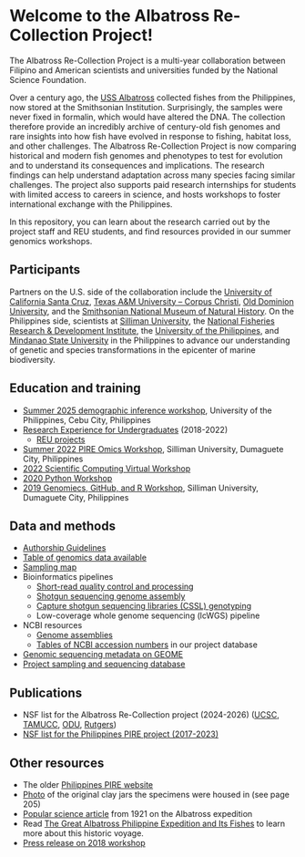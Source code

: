 #  Welcome to the Albatross Re-Collection Project! 

The Albatross Re-Collection Project is a multi-year collaboration between Filipino and American scientists and universities funded by the National Science Foundation. 

Over a century ago, the [USS Albatross](https://ocean.si.edu/human-connections/exploration/deep-sea-research-100-years-ago-us-fisheries-steamer-albatross) collected fishes from the Philippines, now stored at the Smithsonian Institution. Surprisingly, the samples were never fixed in formalin, which would have altered the DNA. The collection therefore provide an incredibly archive of century-old fish genomes and rare insights into how fish have evolved in response to fishing, habitat loss, and other challenges. The Albatross Re-Collection Project is now comparing historical and modern fish genomes and phenotypes to test for evolution and to understand its consequences and implications. The research findings can help understand adaptation across many species facing similar challenges. The project also supports paid research internships for students with limited access to careers in science, and hosts workshops to foster international exchange with the Philippines. 

In this repository, you can learn about the research carried out by the project staff and REU students, and find resources provided in our summer genomics workshops.

## Participants
Partners on the U.S. side of the collaboration include the [University of California Santa Cruz](https://globalchange.sites.ucsc.edu/), [Texas A&M University – Corpus Christi](https://www.tamucc.edu/science/research/genomics/), [Old Dominion University](https://www.odu.edu/directory/kent-carpenter), and the [Smithsonian National Museum of Natural History](https://naturalhistory.si.edu/research/vertebrate-zoology/fishes). On the Philippines side, scientists at [Silliman University](http://su.edu.ph/), the [National Fisheries Research & Development Institute](http://www.nfrdi.da.gov.ph/), the [University of the Philippines](https://msi.upd.edu.ph/faculty/rene-abesamis/), and [Mindanao State University](http://www.msumain.edu.ph/) in the Philippines to advance our understanding of genetic and species transformations in the epicenter of marine biodiversity. 

## Education and training
* [Summer 2025 demographic inference workshop](https://github.com/GCRG-edu/Demographic_Inference_Training), University of the Philippines, Cebu City, Philippines
* [Research Experience for Undergraduates](https://sites.wp.odu.edu/PIRE/educational-initiatives/reu/) (2018-2022)
  * [REU projects](https://github.com/philippinespire/REUs)
* [Summer 2022 PIRE Omics Workshop](https://github.com/philippinespire/2022_PIRE_omics_workshop), Silliman University, Dumaguete City, Philippines
* [2022 Scientific Computing Virtual Workshop](https://github.com/philippinespire/PIRE_Virtual_Workshop)
* [2020 Python Workshop](https://github.com/philippinespire/CarpenterLabPythonWorkshop)
* [2019 Genomiecs, GitHub, and R Workshop](https://github.com/philippinespire/GenomicsWorkshop), Silliman University, Dumaguete City, Philippines

## Data and methods
* [Authorship Guidelines](https://docs.google.com/document/d/1MTHa2DemKsfxZmBt7KlGVEn7_PEX_ANer-Jd0T7J8iA/edit?usp=sharing)
* [Table of genomics data available](data.md)
* [Sampling map](https://www.google.com/maps/d/viewer?ll=13.778840586088801%2C121.06196765909733&z=10&mid=1leLurkYXC3FezrY59AhoU0QTjvi4fsIl)
* Bioinformatics pipelines
  * [Short-read quality control and processing](https://github.com/philippinespire/pire_fq_gz_processing)
  * [Shotgun sequencing genome assembly](https://github.com/philippinespire/pire_ssl_data_processing)
  * [Capture shotgun sequencing libraries (CSSL) genotyping](https://github.com/philippinespire/pire_cssl_data_processing)
  * Low-coverage whole genome sequencing (lcWGS) pipeline
* NCBI resources
  * [Genome assemblies](https://www.ncbi.nlm.nih.gov/bioproject/1134677)
  * [Tables of NCBI accession numbers](https://github.com/philippinespire/database_albatross_recollections/tree/main/db_files/sequence_info_sheets) in our project database
* [Genomic sequencing metadata on GEOME](https://geome-db.org/workbench/project-overview)
* [Project sampling and sequencing database](https://github.com/philippinespire/database_albatross_recollections)

## Publications
* NSF list for the Albatross Re-Collection project (2024-2026) ([UCSC](https://www.nsf.gov/awardsearch/showAward?AWD_ID=2343787), [TAMUCC](https://www.nsf.gov/awardsearch/showAward?AWD_ID=2343790), [ODU](https://www.nsf.gov/awardsearch/showAward?AWD_ID=2343788), [Rutgers](https://www.nsf.gov/awardsearch/showAward?AWD_ID=2343789))
* [NSF list for the Philippines PIRE project (2017-2023)](https://www.nsf.gov/awardsearch/showAward?AWD_ID=1743711&HistoricalAwards=false)

## Other resources
* The older [Philippines PIRE website](https://sites.wp.odu.edu/PIRE/)
* [Photo](https://www.biodiversitylibrary.org/item/138580#page/211/mode/1up) of the original clay jars the specimens were housed in (see page 205)
* [Popular science article](https://en.wikisource.org/wiki/Popular_Science_Monthly/Volume_78/March_1911/The_Work_of_the_Albatross_in_the_Philippines) from 1921 on the Albatross expedition
* Read [The Great Albatross Philippine Expedition and Its Fishes](https://sites.wp.odu.edu/PIRE/wp-content/uploads/sites/757/2019/02/Smith-and-Williams-1999-albatross-philippine-expedition.pdf) to learn more about this historic voyage.
* [Press release on 2018 workshop](https://su.edu.ph/us-science-foundation-funded-bioinformatics-workshop-in-su-trains-filipino-american-researchers/)
